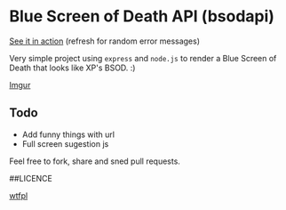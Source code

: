 # Blue Screen of Death API (bsodapi)

[See it in action](http://bsodapi.herokuapp.com/) (refresh for random error messages)

Very simple project using `express` and `node.js` to render a Blue Screen of Death that looks like XP's BSOD. :)

[Imgur](http://i.imgur.com/CKXnjFt.png)

## Todo

* Add funny things with url
* Full screen sugestion js

Feel free to fork, share and sned pull requests.

##LICENCE

[wtfpl](http://www.wtfpl.net/txt/copying/)

